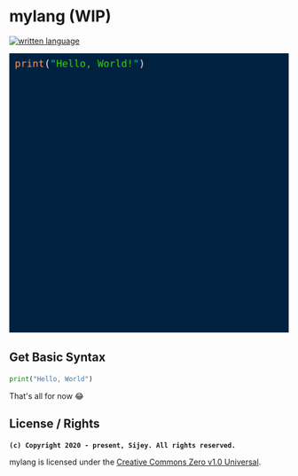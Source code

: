 # mylang (WIP)

[![written language](https://img.shields.io/badge/Written_Language-Golang-00ADD8?style=flat-square&logo=go)](https://go.dev/)

![test](snippets/test.svg)

## Get Basic Syntax

```py
print("Hello, World")
```

That's all for now 😂

## License / Rights
**`(c) Copyright 2020 - present, Sijey. All rights reserved.`**

mylang is licensed under the [Creative Commons Zero v1.0 Universal](https://creativecommons.org/).
